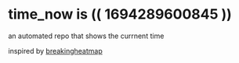 # time_now is (( 1694289600845 ))

an automated repo that shows the currnent time

inspired by [breakingheatmap](https://github.com/breakingheatmap/breakingheatmap)